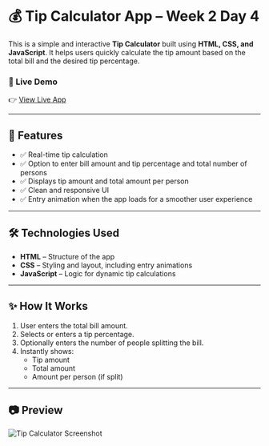 # 💰 Tip Calculator App – Week 2 Day 4

This is a simple and interactive **Tip Calculator** built using **HTML, CSS, and JavaScript**. It helps users quickly calculate the tip amount based on the total bill and the desired tip percentage.

### 🔗 Live Demo

👉 [View Live App](https://week2-day4-tip-calculator.vercel.app/)

---

## 📌 Features

- ✅ Real-time tip calculation
- ✅ Option to enter bill amount and tip percentage and total number of persons
- ✅ Displays tip amount and total amount per person
- ✅ Clean and responsive UI
- ✅ Entry animation when the app loads for a smoother user experience

---

## 🛠️ Technologies Used

- **HTML** – Structure of the app
- **CSS** – Styling and layout, including entry animations
- **JavaScript** – Logic for dynamic tip calculations

---

## ✨ How It Works

1. User enters the total bill amount.
2. Selects or enters a tip percentage.
3. Optionally enters the number of people splitting the bill.
4. Instantly shows:
   - Tip amount
   - Total amount
   - Amount per person (if split)

---

## 📷 Preview

![Tip Calculator Screenshot](https://week2-day4-tip-calculator.vercel.app/screenshot.png) <!-- (Optional: Replace with your actual image URL if available) -->
